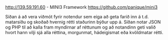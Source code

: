 http://139.59.191.60 - MINI3 Framework https://github.com/panique/mini3 

Síðan á að vera viðmót fyrir notendur sem eiga að geta farið inn á t.d. matarsíðu og skoðað hvernig rétti staðurinn býður upp á. Síðan notar JSON og PHP til að kalla fram myndirnar af réttunum og að notandinn geti valið hvort hann vilji sjá alla réttina, morgunmat, hádeigismat eða kvöldmatar rétti.
